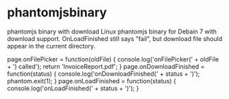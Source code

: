 # phantomjsbinary
phantomjs binary with download 
Linux phantomjs binary for Debain 7 with download support.
OnLoadFinished still says "fail", but download file should appear in the current directory.




page.onFilePicker = function(oldFile)
{
    console.log('onFilePicker(' + oldFile + ') called');
    return 'InvoiceReport.pdf';
}
page.onDownloadFinished = function(status)
{
    console.log('onDownloadFinished(' + status + ')');
    phantom.exit(1);
}
page.onLoadFinished = function(status)
{
    console.log('onLoadFinished(' + status + ')');
}

